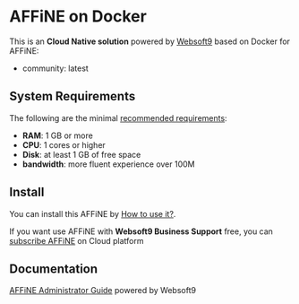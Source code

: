# AFFiNE on Docker  

This is an **Cloud Native solution** powered by [Websoft9](https://www.websoft9.com) based on Docker for AFFiNE:

 - community:  latest


## System Requirements

The following are the minimal [recommended requirements](https://github.com/toeverything/AFFiNE):

* **RAM**: 1 GB or more
* **CPU**: 1 cores or higher
* **Disk**: at least 1 GB of free space
* **bandwidth**: more fluent experience over 100M  

## Install

You can install this AFFiNE by [How to use it?](https://github.com/Websoft9/docker-library#how-to-use-it).   

If you want use AFFiNE with **Websoft9 Business Support** free, you can [subscribe AFFiNE](https://www.websoft9.com/apps) on Cloud platform

## Documentation

[AFFiNE Administrator Guide](https://support.websoft9.com/docs/affine) powered by Websoft9